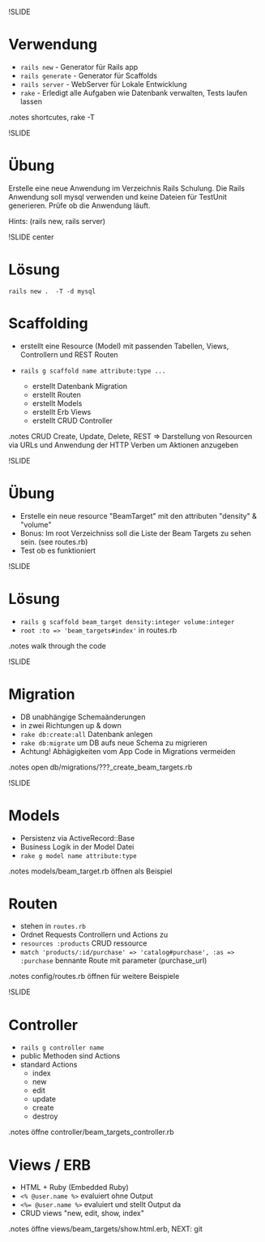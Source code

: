 !SLIDE
# Verwendung
* `rails new` - Generator für Rails app
* `rails generate` - Generator für Scaffolds
* `rails server` - WebServer für Lokale Entwicklung
* `rake` - Erledigt alle Aufgaben wie Datenbank verwalten, Tests laufen lassen

.notes shortcutes, rake -T 

!SLIDE
# Übung
Erstelle eine neue Anwendung im Verzeichnis Rails Schulung. Die Rails Anwendung soll mysql verwenden und keine Dateien für TestUnit generieren. Prüfe ob die Anwendung läuft.

Hints: (rails new, rails server)

!SLIDE center
# Lösung
`rails new .  -T -d mysql`

<!SLIDE small>
# Scaffolding
* erstellt eine Resource (Model) mit passenden Tabellen, Views, Controllern und REST Routen 

* `rails g scaffold name attribute:type ...`
  * erstellt Datenbank Migration
  * erstellt Routen
  * erstellt Models
  * erstellt Erb Views
  * erstellt CRUD Controller

.notes CRUD Create, Update, Delete, REST => Darstellung von Resourcen via URLs und Anwendung der HTTP Verben um Aktionen anzugeben

!SLIDE
# Übung
  * Erstelle ein neue resource "BeamTarget" mit den attributen "density" & "volume"
  * Bonus: Im root Verzeichniss soll die Liste der Beam Targets zu sehen sein. (see routes.rb)
  * Test ob es funktioniert

!SLIDE
# Lösung
  * `rails g scaffold beam_target density:integer volume:integer`
  * `root :to => 'beam_targets#index'` in routes.rb

.notes walk through the code

!SLIDE
# Migration
  * DB unabhängige Schemaänderungen
  * in zwei Richtungen up & down
  * `rake db:create:all` Datenbank anlegen  
  * `rake db:migrate` um DB aufs neue Schema zu migrieren
  * Achtung! Abhägigkeiten vom App Code in Migrations vermeiden

.notes open db/migrations/???_create_beam_targets.rb

!SLIDE  
# Models
  * Persistenz via ActiveRecord::Base
  * Business Logik in der Model Datei
  * `rake g model name attribute:type`

.notes models/beam_target.rb öffnen als Beispiel

<!SLIDE small>
# Routen
  * stehen in `routes.rb`
  * Ordnet Requests Controllern und Actions zu
  * `resources :products` CRUD ressource
  * `match 'products/:id/purchase' => 'catalog#purchase', :as => :purchase` bennante Route mit parameter (purchase_url)

.notes config/routes.rb öffnen für weitere Beispiele

!SLIDE  
# Controller
  * `rails g controller name`
  * public Methoden sind Actions
  * standard Actions
    * index
    * new
    * edit
    * update
    * create
    * destroy

.notes öffne controller/beam_targets_controller.rb

<!SLIDE small>
# Views / ERB
  * HTML + Ruby (Embedded Ruby)
  * `<% @user.name %>` evaluiert ohne Output
  * `<%= @user.name %>` evaluiert und stellt Output da
  * CRUD views "new, edit, show, index"

.notes öffne views/beam_targets/show.html.erb, NEXT: git


